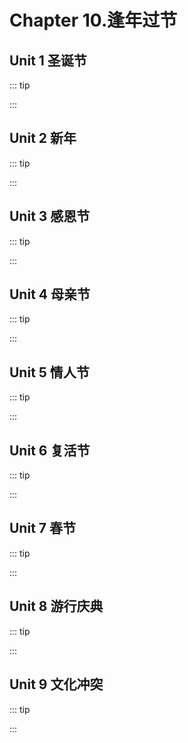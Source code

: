 # Chapter 10.逢年过节

## Unit 1 圣诞节
::: tip

:::

## Unit 2 新年
::: tip

:::

## Unit 3 感恩节
::: tip

:::
## Unit 4 母亲节

::: tip

:::

## Unit 5 情人节

::: tip

:::


## Unit 6 复活节

::: tip

:::


## Unit 7 春节

::: tip

:::

## Unit 8 游行庆典

::: tip

:::

## Unit 9 文化冲突

::: tip

:::